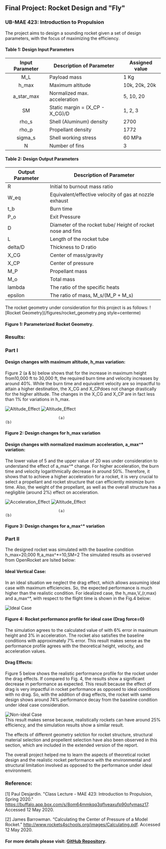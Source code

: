 ## Final Project: Rocket Design and "Fly"
### UB-MAE 423: Introduction to Propulsion

The project aims to design a sounding rocket given a set of design parameters, with the focus of maximizing the efficiency.

#### Table 1: Design Input Parameters

| Input Parameter  |    Description of Parameter           |    Assigned value    |
|:----------------:|---------------------------------------|----------------------|
|        M_L       |    Payload mass                       |    1 Kg              |
|        h_max     |    Maximum altitude                   |    10k, 20k, 20k     |
|       a_star_max |    Normalized max. acceleration       |    5, 10, 20         |
|       SM         |    Static margin = (X_CP - X_CG)/D    |    1, 2, 3           |
|       rho_s      |    Shell (Aluminum) density           |    2700              |
|       rho_p      |    Propellant density                 |    1772              |
|       sigma_s    |    Shell working stress               |    60 MPa            |
|         N        |    Number of fins                     |    3                 |

#### Table 2: Design Output Parameters

|    Output Parameter    |    Description of Parameter                                       |
|------------------------|-------------------------------------------------------------------|
|       R                |    Initial to burnout mass ratio                                  |
|       W_eq             |    Equivalent/effective velocity of gas at nozzle exhaust         |
|       t_b              |    Burn time                                                      |
|       P_o              |    Exit Pressure                                                  |
|       D                |    Diameter of the rocket tube/ Height of rocket nose and fins    |
|       L                |    Length of the rocket tube                                      |
|      delta/D           |    Thickness to D ratio                                           |
|       X_CG             |    Center of mass/gravity                                         |
|       X_CP             |    Center of pressure                                             |
|       M_P              |    Propellant mass                                                |
|       M_o              |    Total mass                                                     |
|       lambda           |    The ratio of the specific heats                                |
|       epsilon          |    The ratio of mass, M_s/(M_P + M_s)                             |

The rocket geometry under consideration for this project is as follows: 
![Rocket Geometry](/figures/rocket_geometry.png style=centerme)

#### Figure 1: Parameterized Rocket Geometry. 

### Results:
### Part I
#### Design changes with maximum altitude, h_max variation:
Figure 2 (a & b) below shows that for the increase in maximum height from10,000 ft to 30,000 ft, the required burn time and velocity increases by around 40%. While the burn time and equivalent velocity are so impactful to attain a higher destination, the X_CG  and X_CPdoes not change drastically for the higher altitude. The changes in the X_CG  and X_CP are in fact less than 1% for variations in h_max.

![Altitude_Effect](/figures/fig_hmax_1.png)                 ![Altitude_Effect](/figures/fig_hmax_2.png)

	                    	(a)                                                           (b)
#### Figure 2: Design changes for h_max variation

#### Design changes with normalized maximum acceleration, a_max^* variation: 
The lower value of 5 and the upper value of 20 was under consideration to understand the effect of a_max^* change. For higher acceleration, the burn time and velocity logarithmically decrease in around 50%. Therefore, it shows that to achieve a higher acceleration for a rocket, it is very crucial to select a propellant and rocket structure that can efficiently minimize burn time. Also, the weight of the propellant, as well as the overall structure has a negligible (around 2%) effect on acceleration. 

![Acceleration_Effect](/figures/fig_amax_1.png)                 ![Altitude_Effect](/figures/fig_amax_2.png)

 	                    	(a)                                                           (b)
#### Figure 3: Design changes for a_max^* variation

### Part II
The designed rocket was simulated with the baseline condition h_max=20,000 ft,a_max^*=10,SM=2
The simulated results as ovserved from OpenRocket are lsited below:

#### Ideal Vertical Case: 
In an ideal situation we neglect the drag effect, which allows assuming ideal case with maximum efficiencies. So, the expected performance is much higher than the realistic condition.
For idealized case, the h_max,V_(r,max)  and a_max^*, with respect to the flight time is shown in the Fig.4 below:

![Ideal Case](/figures/plot_sim1.png)             
#### Figure 4: Rocket performance profile for ideal case (Drag force=0)
The simulation agrees to the calculated value of with 6% error in maximum height and 3% in acceleration. The rocket also satisfies the baseline conditions with approximately 7% error. This result makes sense as the performance profile agrees with the theoretical height, velocity, and acceleration values.

#### Drag Effects: 
Figure 5 below shows the realistic performance profile for the rocket under the drag effects. If compared to Fig. 4, the results show a significant decrease in performance as expected. This result because the effect of drag is very impactful in rocket performance as opposed to ideal conditions with no drag. So, with the addition of drag effects, the rocket with same design shows around 74% performance decay from the baseline condition under ideal case consideration.

![Non-ideal Case](/figures/plot_sim2.png)  
This result makes sense because, realistically rockets can have around 25% efficiency, and the simulation results show a similar result.

The effects of different geometry selction for rocket structure, structural material selection and propellent selection have also been observed in this section, which are included in the extended version of the report.

The overall project helped me to learn the aspects of theoretical rocket design and the realistic rocket performance with the environmental and structural limitation involved as opposed to the performance under ideal environment. 

### Reference: 
[1] Paul Desjardin. "Class Lecture - MAE 423: Introduction to Propulsion, Spring 2020." https://buffalo.app.box.com/s/8om64mmkqq3qflveaxufp90ofymasz17. Accessed 12 May 2020.

[2] James Barrowman. “Calculating the Center of Pressure of a Model Rocket.” http://www.rockets4schools.org/images/Calculating.pdf. Accessed 12 May 2020.

#### For more details please visit: [GitHub Repository](https://https://github.com/K-ayesha/Rocket_Design_Class_Project).

<!-- 
You can use the [editor on GitHub](https://github.com/K-ayesha/Rocket_Design_Class_Project/edit/master/README.md) to maintain and preview the content for your website in Markdown files.

Whenever you commit to this repository, GitHub Pages will run [Jekyll](https://jekyllrb.com/) to rebuild the pages in your site, from the content in your Markdown files.

### Markdown

Markdown is a lightweight and easy-to-use syntax for styling your writing. It includes conventions for

```markdown
Syntax highlighted code block

# Header 1
## Header 2
### Header 3

- Bulleted
- List

1. Numbered
2. List

**Bold** and _Italic_ and `Code` text

[Link](url) and ![Image](src)
```

For more details see [GitHub Flavored Markdown](https://guides.github.com/features/mastering-markdown/).

### Jekyll Themes

Your Pages site will use the layout and styles from the Jekyll theme you have selected in your [repository settings](https://github.com/K-ayesha/Rocket_Design_Class_Project/settings). The name of this theme is saved in the Jekyll `_config.yml` configuration file.

### Support or Contact

Having trouble with Pages? Check out our [documentation](https://help.github.com/categories/github-pages-basics/) or [contact support](https://github.com/contact) and we’ll help you sort it out.
-->
